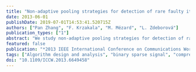 ```yaml
---
title: "Non-adaptive pooling strategies for detection of rare faulty items"
date: 2013-06-01
publishDate: 2019-07-01T14:53:41.520715Z
authors: ["Pan Zhang", "F. Krzakala", "M. Mézard", "L. Zdeborová"]
publication_types: ["1"]
abstract: "We study non-adaptive pooling strategies for detection of rare faulty items. Given a binary sparse N dimensional signal x, how to construct a sparse binary M × N pooling matrix F such that the signal can be reconstructed from the smallest possible number M of measurements y = Fx? We show that a very small number of measurements is possible for random spatially coupled design of pools F. Our design might find application in genetic screening or compressed genotyping. We show that our results are robust with respect to the uncertainty in the matrix F when some elements are mistaken."
featured: false
publication: "*2013 IEEE International Conference on Communications Workshops (ICC)*"
tags: ["Algorithm design and analysis", "binary sparse signal", "compressed genotyping", "compressed sensing", "Compressed sensing", "fault detection", "fault diagnosis", "genetic screening", "N dimensional signal", "Noise", "Noise measurement", "non-adaptive pooling strategy", "rare faulty item", "signal reconstruction", "sparse binary pooling matrix", "sparse matrices", "Sparse matrices", "Testing", "Vectors"]
doi: "10.1109/ICCW.2013.6649458"
---
```


